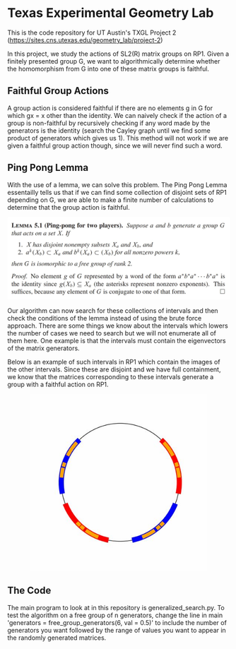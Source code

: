 # Texas Experimental Geometry Lab
This is the code repository for UT Austin's TXGL Project 2 (https://sites.cns.utexas.edu/geometry_lab/project-2)

In this project, we study the actions of SL2(R) matrix groups on RP1. Given a finitely presented group G, we want to algorithmically determine whether the homomorphism from G into one of these matrix groups is faithful.

## Faithful Group Actions
A group action is considered faithful if there are no elements g in G for which gx = x other than the identity. We can naively check if the action of a group is non-faithful by recursively checking if any word made by the generators is the identity (search the Cayley graph until we find some product of generators which gives us 1). This method will not work if we are given a faithful group action though, since we will never find such a word.

## Ping Pong Lemma
With the use of a lemma, we can solve this problem. The Ping Pong Lemma essentailly tells us that if we can find some collection of disjoint sets of RP1 depending on G, we are able to make a finite number of calculations to determine that the group action is faithful.

<p align='center'>
  <img src='./imgs/pingpong.JPG' width='600'>
</p>

Our algorithm can now search for these collections of intervals and then check the conditions of the lemma instead of using the brute force approach. There are some things we know about the intervals which lowers the number of cases we need to search but we will not enumerate all of them here. One example is that the intervals must contain the eigenvectors of the matrix generators.

Below is an example of such intervals in RP1 which contain the images of the other intervals. Since these are disjoint and we have full containment, we know that the matrices corresponding to these intervals generate a group with a faithful action on RP1.

<p align='center'>
  <img src='./imgs/good_intervals.JPG' width='400'>
</p>

## The Code
The main program to look at in this repository is generalized_search.py. To test the algorithm on a free group of n generators, change the line in main 'generators = free_group_generators(6, val = 0.5)' to include the number of generators you want followed by the range of values you want to appear in the randomly generated matrices.
